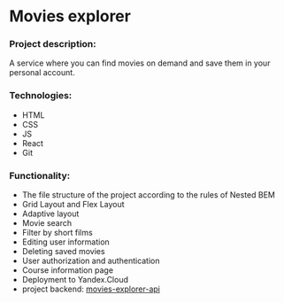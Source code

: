 # Movies explorer

### Project description:
A service where you can find movies on demand and save them in your personal account.

### Technologies:
* HTML
* CSS
* JS
* React
* Git

### Functionality:
* The file structure of the project according to the rules of Nested BEM
* Grid Layout and Flex Layout
* Adaptive layout 
* Movie search
* Filter by short films
* Editing user information
* Deleting saved movies
* User authorization and authentication
* Сourse information page
* Deployment to Yandex.Cloud
* project backend: [movies-explorer-api](https://github.com/MashaRakitskaya/movies-explorer-api)
